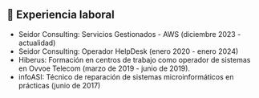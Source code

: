 ## 📄 Experiencia laboral

* Seidor Consulting: Servicios Gestionados - AWS (diciembre 2023 - actualidad)
* Seidor Consulting: Operador HelpDesk (enero 2020 - enero 2024)
* Hiberus: Formación en centros de trabajo como operador de sistemas en Ovvoe Telecom (marzo de 2019 - junio de 2019).
* infoASI: Técnico de reparación de sistemas microinformáticos en prácticas (junio de 2017)
